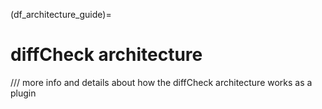 (df_architecture_guide)=
# diffCheck architecture

/// more info and details about how the diffCheck architecture works as a plugin